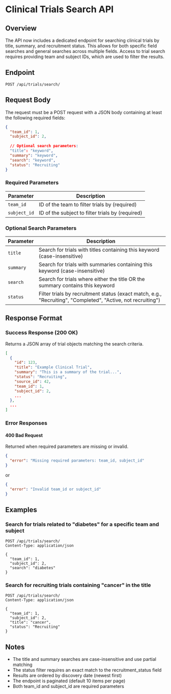 # Clinical Trials Search API

## Overview
The API now includes a dedicated endpoint for searching clinical trials by title, summary, and recruitment status. This allows for both specific field searches and general searches across multiple fields. Access to trial search requires providing team and subject IDs, which are used to filter the results.

## Endpoint

```
POST /api/trials/search/
```

## Request Body

The request must be a POST request with a JSON body containing at least the following required fields:

```json
{
  "team_id": 1,
  "subject_id": 2,
  
  // Optional search parameters:
  "title": "keyword",
  "summary": "keyword",
  "search": "keyword",
  "status": "Recruiting"
}
```

### Required Parameters

| Parameter | Description |
|-----------|-------------|
| `team_id` | ID of the team to filter trials by (required) |
| `subject_id` | ID of the subject to filter trials by (required) |

### Optional Search Parameters

| Parameter | Description |
|-----------|-------------|
| `title`   | Search for trials with titles containing this keyword (case-insensitive) |
| `summary` | Search for trials with summaries containing this keyword (case-insensitive) |
| `search`  | Search for trials where either the title OR the summary contains this keyword |
| `status`  | Filter trials by recruitment status (exact match, e.g., "Recruiting", "Completed", "Active, not recruiting") |

## Response Format

### Success Response (200 OK)
Returns a JSON array of trial objects matching the search criteria.

```json
[
  {
    "id": 123,
    "title": "Example Clinical Trial",
    "summary": "This is a summary of the trial...",
    "status": "Recruiting",
    "source_id": 42,
    "team_id": 1,
    "subject_id": 2,
    ...
  },
  ...
]
```

### Error Responses

#### 400 Bad Request
Returned when required parameters are missing or invalid.

```json
{
  "error": "Missing required parameters: team_id, subject_id"
}
```

or

```json
{
  "error": "Invalid team_id or subject_id"
}
```

## Examples

### Search for trials related to "diabetes" for a specific team and subject

```
POST /api/trials/search/
Content-Type: application/json

{
  "team_id": 1,
  "subject_id": 2,
  "search": "diabetes"
}
```

### Search for recruiting trials containing "cancer" in the title

```
POST /api/trials/search/
Content-Type: application/json

{
  "team_id": 1,
  "subject_id": 2,
  "title": "cancer",
  "status": "Recruiting"
}
```

## Notes
- The title and summary searches are case-insensitive and use partial matching
- The status filter requires an exact match to the recruitment_status field
- Results are ordered by discovery date (newest first)
- The endpoint is paginated (default 10 items per page)
- Both team_id and subject_id are required parameters
